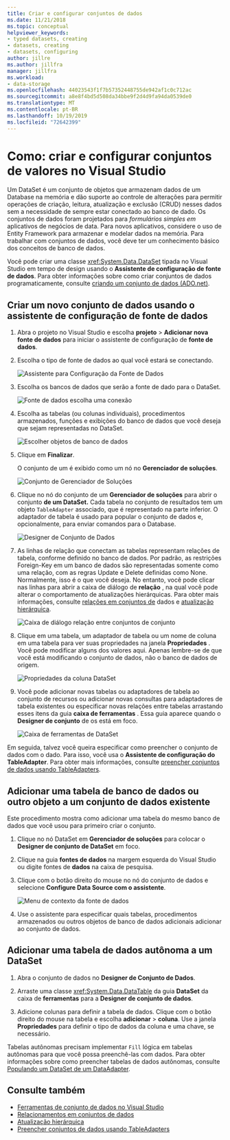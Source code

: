 ```yaml
---
title: Criar e configurar conjuntos de dados
ms.date: 11/21/2018
ms.topic: conceptual
helpviewer_keywords:
- typed datasets, creating
- datasets, creating
- datasets, configuring
author: jillre
ms.author: jillfra
manager: jillfra
ms.workload:
- data-storage
ms.openlocfilehash: 44023543f1f7b57352448755de942af1c0c712ac
ms.sourcegitcommit: a8e8f4bd5d508da34bbe9f2d4d9fa94da0539de0
ms.translationtype: MT
ms.contentlocale: pt-BR
ms.lasthandoff: 10/19/2019
ms.locfileid: "72642399"
---
```

# <a name="how-to-create-and-configure-datasets-in-visual-studio"></a>Como: criar e configurar conjuntos de valores no Visual Studio

Um DataSet é um conjunto de objetos que armazenam dados de um Database na memória e dão suporte ao controle de alterações para permitir operações de criação, leitura, atualização e exclusão (CRUD) nesses dados sem a necessidade de sempre estar conectado ao banco de dado. Os conjuntos de dados foram projetados para *formulários simples em* aplicativos de negócios de data. Para novos aplicativos, considere o uso de Entity Framework para armazenar e modelar dados na memória. Para trabalhar com conjuntos de dados, você deve ter um conhecimento básico dos conceitos de banco de dados.

Você pode criar uma classe <xref:System.Data.DataSet> tipada no Visual Studio em tempo de design usando o **Assistente de configuração de fonte de dados**. Para obter informações sobre como criar conjuntos de dados programaticamente, consulte [criando um conjunto de dados (ADO.net)](/dotnet/framework/data/adonet/dataset-datatable-dataview/creating-a-dataset).

## <a name="create-a-new-dataset-by-using-the-data-source-configuration-wizard"></a>Criar um novo conjunto de dados usando o assistente de configuração de fonte de dados

1. Abra o projeto no Visual Studio e escolha **projeto**  > **Adicionar nova fonte de dados** para iniciar o assistente de configuração de **fonte de dados**.

2. Escolha o tipo de fonte de dados ao qual você estará se conectando.

     ![Assistente para Configuração da Fonte de Dados](../data-tools/media/data-source-configuration-wizard.png)

3. Escolha os bancos de dados que serão a fonte de dado para o DataSet.

     ![Fonte de dados escolha uma conexão](../data-tools/media/data-source-choose-a-connection.png)

4. Escolha as tabelas (ou colunas individuais), procedimentos armazenados, funções e exibições do banco de dados que você deseja que sejam representadas no DataSet.

     ![Escolher objetos de banco de dados](../data-tools/media/raddata-chose-objects.png)

5. Clique em **Finalizar**.

   O conjunto de um é exibido como um nó no **Gerenciador de soluções**.

   ![Conjunto de Gerenciador de Soluções](../data-tools/media/dataset-in-solution-explorer.png)

6. Clique no nó do conjunto de um **Gerenciador de soluções** para abrir o conjunto **de um DataSet.** Cada tabela no conjunto de resultados tem um objeto `TableAdapter` associado, que é representado na parte inferior. O adaptador de tabela é usado para popular o conjunto de dados e, opcionalmente, para enviar comandos para o Database.

   ![Designer de Conjunto de Dados](../data-tools/media/dataset-designer.png)

7. As linhas de relação que conectam as tabelas representam relações de tabela, conforme definido no banco de dados. Por padrão, as restrições Foreign-Key em um banco de dados são representadas somente como uma relação, com as regras Update e Delete definidas como None. Normalmente, isso é o que você deseja. No entanto, você pode clicar nas linhas para abrir a caixa de diálogo de **relação** , na qual você pode alterar o comportamento de atualizações hierárquicas. Para obter mais informações, consulte [relações em conjuntos de](../data-tools/relationships-in-datasets.md) dados e [atualização hierárquica](../data-tools/hierarchical-update.md).

     ![Caixa de diálogo relação entre conjuntos de conjunto](../data-tools/media/raddata-relation-dialog.png)

8. Clique em uma tabela, um adaptador de tabela ou um nome de coluna em uma tabela para ver suas propriedades na janela **Propriedades** . Você pode modificar alguns dos valores aqui. Apenas lembre-se de que você está modificando o conjunto de dados, não o banco de dados de origem.

     ![Propriedades da coluna DataSet](../data-tools/media/dataset-column-properties.png)

9. Você pode adicionar novas tabelas ou adaptadores de tabela ao conjunto de recursos ou adicionar novas consultas para adaptadores de tabela existentes ou especificar novas relações entre tabelas arrastando esses itens da guia **caixa de ferramentas** . Essa guia aparece quando o **Designer de conjunto** de os está em foco.

     ![Caixa de ferramentas de DataSet](../data-tools/media/raddata-dataset-toolbox.png)

Em seguida, talvez você queira especificar como preencher o conjunto de dados com o dado. Para isso, você usa o **Assistente de configuração do TableAdapter**. Para obter mais informações, consulte [preencher conjuntos de dados usando TableAdapters](../data-tools/fill-datasets-by-using-tableadapters.md).

## <a name="add-a-database-table-or-other-object-to-an-existing-dataset"></a>Adicionar uma tabela de banco de dados ou outro objeto a um conjunto de dados existente

Este procedimento mostra como adicionar uma tabela do mesmo banco de dados que você usou para primeiro criar o conjunto.

1. Clique no nó DataSet em **Gerenciador de soluções** para colocar o **Designer de conjunto de DataSet** em foco.

2. Clique na guia **fontes de dados** na margem esquerda do Visual Studio ou digite fontes de **dados** na caixa de pesquisa.

3. Clique com o botão direito do mouse no nó do conjunto de dados e selecione **Configure Data Source com o assistente**.

     ![Menu de contexto da fonte de dados](../data-tools/media/data-source-context-menu.png)

4. Use o assistente para especificar quais tabelas, procedimentos armazenados ou outros objetos de banco de dados adicionais adicionar ao conjunto de dados.

## <a name="add-a-stand-alone-data-table-to-a-dataset"></a>Adicionar uma tabela de dados autônoma a um DataSet

1. Abra o conjunto de dados no **Designer de Conjunto de Dados**.

2. Arraste uma classe <xref:System.Data.DataTable> da guia **DataSet** da caixa de **ferramentas** para a **Designer de conjunto de dados**.

3. Adicione colunas para definir a tabela de dados. Clique com o botão direito do mouse na tabela e escolha **adicionar**  > **coluna**. Use a janela **Propriedades** para definir o tipo de dados da coluna e uma chave, se necessário.

Tabelas autônomas precisam implementar `Fill` lógica em tabelas autônomas para que você possa preenchê-las com dados. Para obter informações sobre como preencher tabelas de dados autônomas, consulte [Populando um DataSet de um DataAdapter](/dotnet/framework/data/adonet/populating-a-dataset-from-a-dataadapter).

## <a name="see-also"></a>Consulte também

- [Ferramentas de conjunto de dados no Visual Studio](../data-tools/dataset-tools-in-visual-studio.md)
- [Relacionamentos em conjuntos de dados](../data-tools/relationships-in-datasets.md)
- [Atualização hierárquica](../data-tools/hierarchical-update.md)
- [Preencher conjuntos de dados usando TableAdapters](../data-tools/fill-datasets-by-using-tableadapters.md)